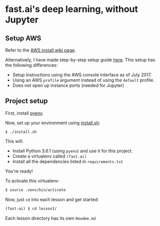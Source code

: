 # fast.ai's deep learning, without Jupyter

## Setup AWS

Refer to the [AWS install wiki page](http://wiki.fast.ai/index.php/AWS_install).

Alternatively, I have made step-by-step setup guide [here](setup/Readme.md). This setup has the following differences:
* Setup instructions using the AWS console interface as of July 2017.
* Using an AWS `profile` argument instead of using the `default` profile.
* Does not open up instance ports (needed for Jupyter)


## Project setup

First, install [pyenv](https://github.com/pyenv/pyenv).

Now, set up your environment using [install.sh](install.sh):

```
$ ./install.sh
```

This will:
* Install Python 3.6.1 (using `pyenv`) and use it for this project.
* Create a virtualenv called `(fast.ai)`
* Install all the dependencies listed in `requirements.txt`

You're ready!

To activate this virtualenv:

```bash
$ source .venv/bin/activate
```

Now, just `cd` into each lesson and get started:

```bash
(fast-ai) $ cd lesson1/
```

Each lesson directory has its own `Readme.md`
